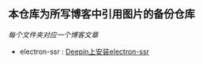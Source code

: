 ## 本仓库为所写博客中引用图片的备份仓库

*每个文件夹对应一个博客文章*

* electron-ssr : [Deepin上安装electron-ssr](https://www.jianshu.com/p/d64f3a4efcf6)
